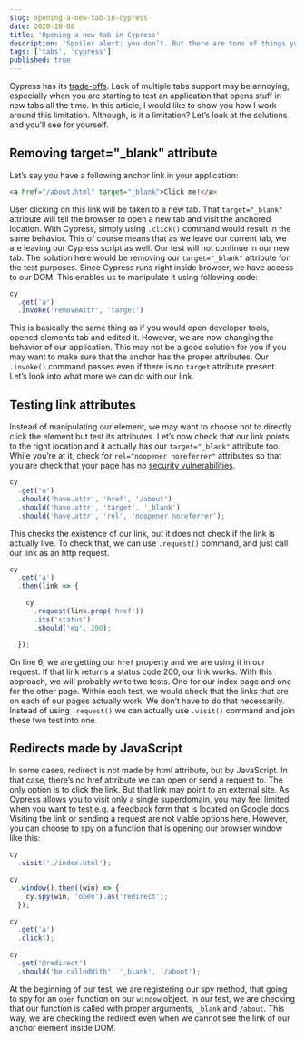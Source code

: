 ```yaml
---
slug: opening-a-new-tab-in-cypress
date: 2020-10-08
title: 'Opening a new tab in Cypress'
description: 'Spoiler alert: you don’t. But there are tons of things you can do.'
tags: ['tabs', 'cypress']
published: true
---
```

Cypress has its [trade-offs](https://docs.cypress.io/guides/references/trade-offs.html#Multiple-tabs). Lack of multiple tabs support may be annoying, especially when you are starting to test an application that opens stuff in new tabs all the time. In this article, I would like to show you how I work around this limitation. Although, is it a limitation? Let’s look at the solutions and you’ll see for yourself.

## Removing target="_blank" attribute
Let’s say you have a following anchor link in your application:
```html
<a href="/about.html" target="_blank">Click me!</a>
```
User clicking on this link will be taken to a new tab. That `target="_blank"` attribute will tell the browser to open a new tab and visit the anchored location. With Cypress, simply using `.click()` command would result in the same behavior. This of course means that as we leave our current tab, we are leaving our Cypress script as well. Our test will not continue in our new tab. The solution here would be removing our `target="_blank"` attribute for the test purposes. Since Cypress runs right inside browser, we have access to our DOM. This enables us to manipulate it using following code:
```js
cy
  .get('a')
  .invoke('removeAttr', 'target')
```
This is basically the same thing as if you would open developer tools, opened elements tab and edited it. However, we are now changing the behavior of our application. This may not be a good solution for you if you may want to make sure that the anchor has the proper attributes. Our `.invoke()` command passes even if there is no `target` attribute present. Let’s look into what more we can do with our link.

## Testing link attributes
Instead of manipulating our element, we may want to choose not to directly click the element but test its attributes. Let’s now check that our link points to the right location and it actually has our `target="_blank"` attribute too. While you’re at it, check for `rel="noopener noreferrer"` attributes so that you are check that your page has no [security vulnerabilities](https://bolajiayodeji.com/the-security-vulnerabilities-of-the-target_blank-attribute).
```js
cy
  .get('a')
  .should('have.attr', 'href', '/about')
  .should('have.attr', 'target', '_blank')
  .should('have.attr', 'rel', 'noopener noreferrer');
```
This checks the existence of our link, but it does not check if the link is actually live. To check that, we can use `.request()` command, and just call our link as an http request.
```js {6}
cy
  .get('a')
  .then(link => {

    cy
      .request(link.prop('href'))
      .its('status')
      .should('eq', 200);

  });
```
On line 6, we are getting our `href` property and we are using it in our request. If that link returns a status code 200, our link works. With this approach, we will probably write two tests. One for our index page and one for the other page. Within each test, we would check that the links that are on each of our pages actually work. We don’t have to do that necessarily. Instead of using `.request()` we can actually use `.visit()` command and join these two test into one.

## Redirects made by JavaScript
In some cases, redirect is not made by html attribute, but by JavaScript. In that case, there’s no href attribute we can open or send a request to. The only option is to click the link. But that link may point to an external site. As Cypress allows you to visit only a single superdomain, you may feel limited when you want to test e.g. a feedback form that is located on Google docs. Visiting the link or sending a request are not viable options here. However, you can choose to spy on a function that is opening our browser window like this:
```js
cy
  .visit('./index.html');

cy
  .window().then((win) => {
    cy.spy(win, 'open').as('redirect');
  });

cy
  .get('a')
  .click();

cy
  .get('@redirect')
  .should('be.calledWith', '_blank', '/about');
```
At the beginning of our test, we are registering our spy method, that going to spy for an `open` function on our `window` object. In our test, we are checking that our function is called with proper arguments, `_blank` and `/about`. This way, we are checking the redirect even when we cannot see the link of our anchor element inside DOM.
